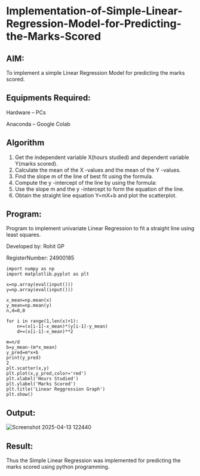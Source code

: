 # Implementation-of-Simple-Linear-Regression-Model-for-Predicting-the-Marks-Scored
## AIM:
To implement a simple Linear Regression Model for predicting the marks scored.

## Equipments Required:
Hardware – PCs

Anaconda – Google Colab

## Algorithm
1. Get the independent variable X(hours studied) and dependent variable Y(marks scored).
2. Calculate the mean of the X -values and the mean of the Y -values.
3. Find the slope m of the line of best fit using the formula.
4. Compute the y -intercept of the line by using the formula:
5. Use the slope m and the y -intercept to form the equation of the line.
6. Obtain the straight line equation Y=mX+b and plot the scatterplot.
  
## Program:

Program to implement univariate Linear Regression to fit a straight line using least squares.

Developed by: Rohit GP

RegisterNumber: 24900185

```
import numpy as np
import matplotlib.pyplot as plt

x=np.array(eval(input()))
y=np.array(eval(input()))

x_mean=np.mean(x)
y_mean=np.mean(y)
n,d=0,0

for i in range(1,len(x)+1):
    n+=(x[i-1]-x_mean)*(y[i-1]-y_mean)
    d+=(x[i-1]-x_mean)**2

m=n/d
b=y_mean-(m*x_mean)
y_pred=m*x+b
print(y_pred)
2
plt.scatter(x,y)
plt.plot(x,y_pred,color='red')
plt.xlabel('Hours Studied')
plt.ylabel('Marks Scored')
plt.title('Linear Reggression Graph')
plt.show()
```

## Output:

![Screenshot 2025-04-13 122440](https://github.com/user-attachments/assets/f6163f6a-4e46-4235-8c1a-9a799bf00bf1)

## Result:
Thus the Simple Linear Regression was implemented for predicting the marks scored using python programming.
